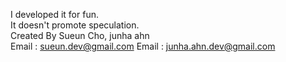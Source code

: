 I developed it for fun.<br>
It doesn't promote speculation.<br>
Created By Sueun Cho, junha ahn<br>
Email : sueun.dev@gmail.com
Email : junha.ahn.dev@gmail.com

